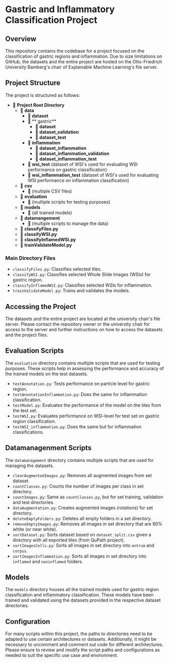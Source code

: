 # Gastric and Inflammatory Classification Project

## Overview
This repository contains the codebase for a project focused on the classification of gastric regions and inflammation. Due to size limitations on GitHub, the datasets and the entire project are hosted on the Otto-Friedrich University Bamberg's chair of Explainable Machine Learning's file server.

## Project Structure
The project is structured as follows:
- 📁 **Project Root Directory**
    - 📁 **data**
        - 📁 **dataset**
        - 📁 ** gastric**
            -  📁 **dataset**
            -  📁 **dataset_validation**
            -  📁 **dataset_test**
        - 📁 **inflammation**
            - 📁 **dataset_inflammation**
            - 📁 **dataset_inflammation_validation**
            - 📁 **dataset_inflammation_test**
        - 📁 **wsi_test** (dataset of WSI's used for evaluating WSI performance on gastric classification)
        - 📁 **wsi_inflammation_test** (dataset of WSI's used for evaluating WSI performance on inflammation classification)
    - 📁 **csv**
        - 📄 (multiple CSV files)
    - 📁 **evaluation**
        - 📄 (multiple scripts for testing purposes)
    - 📁 **models**
        - 📄 (all trained models)
    - 📁 **datamangement**
        - 📄 (multiple scripts to manage the data)
    - 📄 **classifyFiles.py**
    - 📄 **classifyWSI.py**
    - 📄 **classifyInflamedWSI.py**
    - 📄 **trainValidateModel.py**
 
### Main Directory Files
- `classifyFiles.py`: Classifies selected tiles.
- `classifyWSI.py`: Classifies selected Whole Slide Images (WSIs) for gastric region.
- `classifyInflamedWSI.py`: Classifies selected WSIs for inflammation.
- `trainValidateModel.py`: Trains and validates the models.

## Accessing the Project
The datasets and the entire project are located at the university chair's file server. Please contact the repository owner or the university chair for access to the server and further instructions on how to access the datasets and the project files.

## Evaluation Scripts
The `evaluation` directory contains multiple scripts that are used for testing purposes. These scripts help in assessing the performance and accuracy of the trained models on the test datasets.
- `testAnnotation.py`: Tests performance on particle level for gastric region.
- `testAnnotationInflammation.py`: Does the same for inflammation classification.
- `testModel.py`: Evaluates the performance of the model on the tiles from the test set.
- `testWSI.py`: Evaluates performance on WSI-level for test set on gastric region classification.
- `testWSI_inflammation.py`: Does the same but for inflammation classifications.

## Datamanagenment Scripts
The `datamanagement` directory contains multiple scripts that are used for managing the datasets.
- `clearAugmentedImages.py`: Removes all augmented images from set dataset.
- `countClasses.py`: Counts the number of images per class in set directory.
- `countImages.py`: Same as `countClasses.py`, but for set training, validation and test directories.
- `dataAugmentation.py`: Creates augmented images (rotations) for set directory.
- `deleteEmptyFolders.py`: Deletes all empty folders in a set directory.
- `removeEmptyImages.py`: Removes all images in set directory that are 90% white (or near white).
- `sortDataset.py`: Sorts dataset based on `dataset_split.csv` given a directory with all exported tiles (from QuPath project).
- `sortImagesCells.py`: Sorts all images in set directory into `antrum` and `corpus`.
- `sortImagesInflammation.py`: Sorts all images in set directory into `inflamed` and `noninflamed` folders.

## Models
The `models` directory houses all the trained models used for gastric region classification and inflammatory classification. These models have been trained and validated using the datasets provided in the respective dataset directories.

## Configuration
For many scripts within this project, the paths to directories need to be adapted to use certain architectures or datasets. Additionally, it might be necessary to uncomment and comment out code for different architectures. Please ensure to review and modify the script paths and configurations as needed to suit the specific use case and environment.
